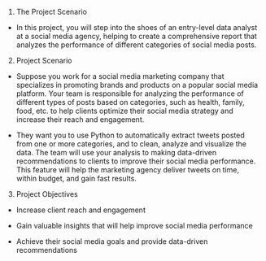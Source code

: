 1. The Project Scenario

- In this project, you will step into the shoes of an entry-level data analyst at a social media agency, helping to  create a comprehensive report that analyzes the performance of different categories of social media posts.

2. Project Scenario

- Suppose you work for a social media marketing company that specializes in promoting brands and products on a popular social media platform. Your team is responsible for analyzing the performance of different types of posts based on categories, such as health, family, food, etc. to help clients optimize their social media strategy and increase their reach and engagement.  

- They want you to use Python to automatically extract tweets posted from one or more categories, and to clean, analyze and visualize the data. The team will use your analysis to  making data-driven recommendations to clients to improve their social media performance. This feature will help the marketing agency deliver tweets on time, within budget, and gain fast results.

3. Project Objectives

- Increase client reach and engagement

- Gain valuable insights that will help improve social media performance

- Achieve their social media goals and provide data-driven recommendations
